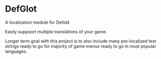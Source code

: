 # DefGlot
A localization module for Defold

Easily suppoort multiple translations of your game.

Longer term goal with this project is to also include many pre-localized text strings ready to go for majority of game menus ready to go in most popular languages.
